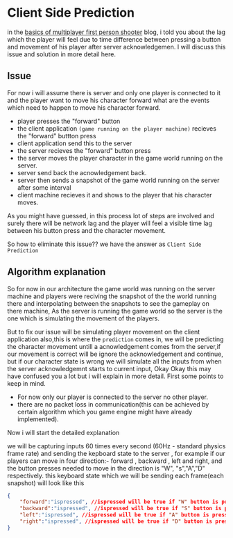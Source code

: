 # Client Side Prediction

in the [basics of multiplayer first person shooter](./basicsfps.md) blog, i told you about the lag which the player will feel due to time difference between pressing a button and movement of his player after server acknowledgemen. I will discuss this issue and solution in more detail here.

## Issue
For now i will assume there is server and only one player is connected to it and the player want to move his character forward
what are the events which need to happen to move his character forward.

- player presses the "forward" button
- the client application `(game running on the player machine)` recieves the "forward" buttton press 
- client application send this to the server 
- the server recieves the "forward" button press
- the server moves the player character in the game world running on the server.
- server send back the acnowledgement back.
- server then sends a snapshot of the game world running on the server after some interval
- client machine recieves it and shows to the player that his character moves.

As you might have guessed, in this process lot of steps are involved and surely there will be network lag and the player will feel a visible time lag between his button press and the character movement.

So how to eliminate this issue?? we have the answer as `Client Side Prediction`

## Algorithm explanation
So for now in our architecture the game world was running on the server machine and players were reciving the snapshot of the the world running there and interpolating between the snapshots to see the gameplay on there machine, As the server is running the game world so the server is the one which is simulating the movement of the players.<br>

But to fix our issue will be simulating player movement on the client application also,this is where the `prediction` comes in, we will be predicting the character movement untill a acnowledgement comes from the server,if our movement is correct will be ignore the acknowledgement and continue, but if our character state is wrong we will simulate all the inputs from when the server acknowledgemnt starts to current input, Okay Okay this may have confused you a lot but i will explain in more detail.
First some points to keep in mind.

- For now only our player is connected to the server no other player.
- there are no packet loss in communication(this can be achieved by certain algorithm which you game engine might have already implemented).

Now i will start the detailed explanation

we will be capturing inputs 60 times every second (60Hz - standard physics frame rate) and sending the kepboard state to the server , for example if our players can move in four direction:- forward , backward , left and right, and the button presses needed to move in the direction is "W", "s","A","D" respectively. this keyboard state which we will be sending each frame(each snapshot) will look like this 

```json
{
    "forward":"ispressed", //ispressed will be true if "W" button is pressed otherwise false
    "backward":"ispressed", //ispressed will be true if "S" button is pressed otherwise false
    "left":"ispressed", //ispressed will be true if "A" button is pressed otherwise false
    "right":"ispressed", //ispressed will be true if "D" button is pressed otherwise false
}
```
